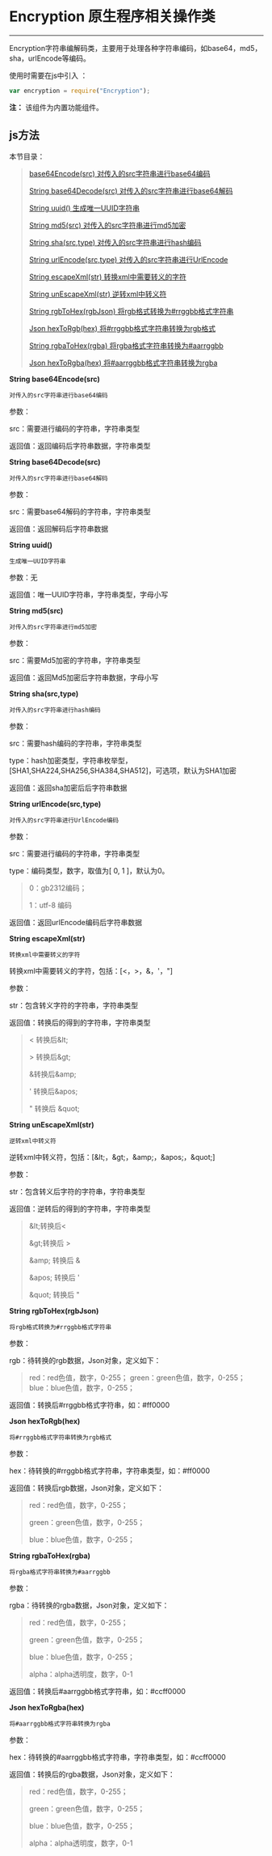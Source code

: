 # Encryption 原生程序相关操作类

----------

Encryption字符串编解码类，主要用于处理各种字符串编码，如base64，md5，sha，urlEncode等编码。


使用时需要在js中引入 ：

```javascript
var encryption = require("Encryption"); 
```

**注：** 该组件为内置功能组件。

<h2 id="cid_1">js方法</h2>  

本节目录：

>[ base64Encode(src)  对传入的src字符串进行base64编码 ](#ff_0)
> 
> [ String base64Decode(src)  对传入的src字符串进行base64解码 ](#ff_1)
>
>[ String uuid()   生成唯一UUID字符串  ](#ff_2)
>
> [String md5(src)  对传入的src字符串进行md5加密 ](#ff_3)
> 
> [String sha(src,type)   对传入的src字符串进行hash编码  ](#ff_4)
> 
>[ String urlEncode(src,type)   对传入的src字符串进行UrlEncode  ](#ff_5)
>
>[ String escapeXml(str)  转换xml中需要转义的字符  ](#ff_6)
>
>[ String unEscapeXml(str)  逆转xml中转义符  ](#ff_7)
>
>[ String rgbToHex(rgbJson)  将rgb格式转换为#rrggbb格式字符串  ](#ff_8)
>
>[ Json hexToRgb(hex)   将#rrggbb格式字符串转换为rgb格式  ](#ff_9)
> 
> [String rgbaToHex(rgba)   将rgba格式字符串转换为#aarrggbb  ](#ff_10)
> 
> [Json hexToRgba(hex)  将#aarrggbb格式字符串转换为rgba](#ff_11)  





<span id="ff_0">**String base64Encode(src)**</span>  

<code>对传入的src字符串进行base64编码</code>  

参数：  

src：需要进行编码的字符串，字符串类型  

返回值：返回编码后字符串数据，字符串类型



<span id="ff_1">**String base64Decode(src)**</span>  

<code>对传入的src字符串进行base64解码</code>

参数：  

src：需要base64解码的字符串，字符串类型  

返回值：返回解码后字符串数据



<span id="ff_2">**String uuid()**</span>  

<code>生成唯一UUID字符串</code>   

参数：无  

返回值：唯一UUID字符串，字符串类型，字母小写






<span id="ff_3">**String md5(src)**</span>  

<code>对传入的src字符串进行md5加密</code>  

参数：  

src：需要Md5加密的字符串，字符串类型  

返回值：返回Md5加密后字符串数据，字母小写



<span id="ff_4">**String sha(src,type)**</span>  

<code>对传入的src字符串进行hash编码</code> 


参数：  

src：需要hash编码的字符串，字符串类型  

type：hash加密类型，字符串枚举型，[SHA1,SHA224,SHA256,SHA384,SHA512]，可选项，默认为SHA1加密

返回值：返回sha加密后后字符串数据



<span id="ff_5">**String urlEncode(src,type)**</span>  

<code>对传入的src字符串进行UrlEncode编码</code> 

参数：  

src：需要进行编码的字符串，字符串类型  

type：编码类型，数字，取值为[ 0, 1 ]，默认为0。

> 0：gb2312编码；
> 
> 1：utf-8 编码  

返回值：返回urlEncode编码后字符串数据


<span id="ff_6">**String escapeXml(str)**</span>  

<code>转换xml中需要转义的字符</code>   

转换xml中需要转义的字符，包括：[<，>，&，'，"]

参数：  

str：包含转义字符的字符串，字符串类型   

返回值：转换后的得到的字符串，字符串类型

> &lt; 转换后&amp;lt;
> 
> &gt; 转换后&amp;gt;
> 
> &amp;转换后&amp;amp;
> 
> &apos; 转换后&amp;apos;
> 
> &quot; 转换后 &amp;quot;


<span id="ff_7">**String unEscapeXml(str)**</span>  

<code>逆转xml中转义符</code>   


逆转xml中转义符，包括：[&amp;lt;，&amp;gt;，&amp;amp;，&amp;apos;，&amp;quot;]  

参数：  

str：包含转义后字符的字符串，字符串类型   

返回值：逆转后的得到的字符串，字符串类型  

> &amp;lt;转换后<
> 
> &amp;gt;转换后 >
> 
> &amp;amp; 转换后 &
> 
> &amp;apos; 转换后 '
> 
> &amp;quot; 转换后 "


<span id="ff_8">**String rgbToHex(rgbJson)**</span>  

<code>将rgb格式转换为#rrggbb格式字符串</code>    

参数：  

rgb：待转换的rgb数据，Json对象，定义如下：

> red：red色值，数字，0-255；
> green：green色值，数字，0-255；
> blue：blue色值，数字，0-255；

返回值：转换后#rrggbb格式字符串，如：#ff0000


<span id="ff_9">**Json hexToRgb(hex)**</span>  

<code>将#rrggbb格式字符串转换为rgb格式</code>  

参数： 

hex：待转换的#rrggbb格式字符串，字符串类型，如：#ff0000  

返回值：转换后rgb数据，Json对象，定义如下：  

> red：red色值，数字，0-255；
> 
> green：green色值，数字，0-255；
> 
> blue：blue色值，数字，0-255；


<span id="ff_10">**String rgbaToHex(rgba)**</span>  

<code>将rgba格式字符串转换为#aarrggbb</code>   

参数：  

rgba：待转换的rgba数据，Json对象，定义如下：  

> red：red色值，数字，0-255；
> 
> green：green色值，数字，0-255；
> 
> blue：blue色值，数字，0-255；
> 
> alpha：alpha透明度，数字，0-1
   
返回值：转换后#aarrggbb格式字符串，如：#ccff0000


<span id="ff_11">**Json hexToRgba(hex)**</span>  

<code>将#aarrggbb格式字符串转换为rgba</code>   

参数：  

hex：待转换的#aarrggbb格式字符串，字符串类型，如：#ccff0000  

返回值：转换后的rgba数据，Json对象，定义如下：  

> red：red色值，数字，0-255；
> 
> green：green色值，数字，0-255；
> 
> blue：blue色值，数字，0-255；
> 
> alpha：alpha透明度，数字，0-1
